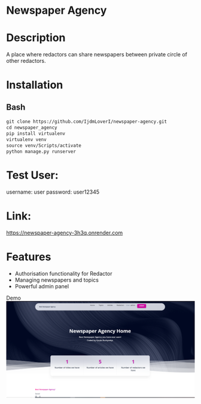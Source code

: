 # Newspaper Agency

# Description

A place where redactors can share newspapers 
between private circle of other redactors.

# Installation

## Bash
````shell
git clone https://github.com/IjdmLoverI/newspaper-agency.git
cd newspaper_agency
pip install virtualenv
virtualenv venv
source venv/Scripts/activate
python manage.py runserver
````
# Test User: 
username: user
password: user12345

# Link:
https://newspaper-agency-3h3q.onrender.com

# Features

* Authorisation functionality for Redactor
* Managing newspapers and topics
* Powerful admin panel

Demo
![Website interface](demo.png)
